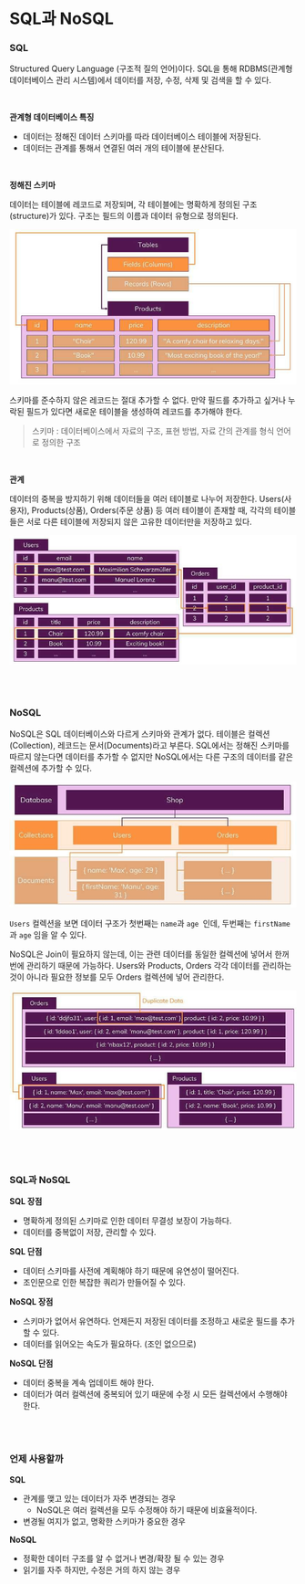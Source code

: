 # SQL과 NoSQL

### SQL

Structured Query Language (구조적 질의 언어)이다. SQL을 통해 RDBMS(관계형 데이터베이스 관리 시스템)에서 데이터를 저장, 수정, 삭제 및 검색을 할 수 있다. 

</br>

**관계형 데이터베이스 특징**

- 데이터는 정해진 데이터 스키마를 따라 데이터베이스 테이블에 저장된다.
- 데이터는 관계를 통해서 연결된 여러 개의 테이블에 분산된다.

</br>

**정해진 스키마**

데이터는 테이블에 레코드로 저장되며, 각 테이블에는 명확하게 정의된 구조(structure)가 있다. 구조는 필드의 이름과 데이터 유형으로 정의된다.

![table](SQL&NoSQL.assets/table.jpg)

스키마를 준수하지 않은 레코드는 절대 추가할 수 없다. 만약 필드를 추가하고 싶거나 누락된 필드가 있다면 새로운 테이블을 생성하여 레코드를 추가해야 한다.

> 스키마 : 데이터베이스에서 자료의 구조, 표현 방법, 자료 간의 관계를 형식 언어로 정의한 구조

</br>

**관계**

데이터의 중복을 방지하기 위해 데이터들을 여러 테이블로 나누어 저장한다. Users(사용자), Products(상품), Orders(주문 상품) 등 여러 테이블이 존재할 때, 각각의 테이블들은 서로 다른 테이블에 저장되지 않은 고유한 데이터만을 저장하고 있다.

![data](SQL&NoSQL.assets/data.jpg)

</br>

</br>

### NoSQL

NoSQL은 SQL 데이터베이스와 다르게 스키마와 관계가 없다. 테이블은 컬렉션(Collection), 레코드는 문서(Documents)라고 부른다. SQL에서는 정해진 스키마를 따르지 않는다면 데이터를 추가할 수 없지만 NoSQL에서는 다른 구조의 데이터를 같은 컬렉션에 추가할 수 있다.

![NoSQL](SQL&NoSQL.assets/NoSQL.jpg)

`Users` 컬렉션을 보면 데이터 구조가 첫번째는 `name`과 `age `인데, 두번째는 `firstName`과 `age` 임을 알 수 있다. 

NoSQL은 Join이 필요하지 않는데, 이는 관련 데이터를 동일한 컬렉션에 넣어서 한꺼번에 관리하기 때문에 가능하다. Users와 Products, Orders 각각 데이터를 관리하는 것이 아니라 필요한 정보를 모두 Orders 컬렉션에 넣어 관리한다.

![Collection](SQL&NoSQL.assets/Collection.jpg)

</br>

</br>

### SQL과 NoSQL

**SQL 장점**

- 명확하게 정의된 스키마로 인한 데이터 무결성 보장이 가능하다.
- 데이터를 중복없이 저장, 관리할 수 있다.

**SQL 단점**

- 데이터 스키마를 사전에 계획해야 하기 때문에 유연성이 떨어진다.
- 조인문으로 인한 복잡한 쿼리가 만들어질 수 있다.

**NoSQL 장점**

- 스키마가 없어서 유연하다. 언제든지 저장된 데이터를 조정하고 새로운 필드를 추가할 수 있다.
- 데이터를 읽어오는 속도가 필요하다. (조인 없으므로)

**NoSQL 단점**

- 데이터 중복을 계속 업데이트 해야 한다.
- 데이터가 여러 컬렉션에 중복되어 있기 때문에 수정 시 모든 컬렉션에서 수행해야 한다.

</br>

</br>

### 언제 사용할까

**SQL**

- 관계를 맺고 있는 데이터가 자주 변경되는 경우
  - NoSQL은 여러 컬렉션을 모두 수정해야 하기 때문에 비효율적이다.
- 변경될 여지가 없고, 명확한 스키마가 중요한 경우

**NoSQL**

- 정확한 데이터 구조를 알 수 없거나 변경/확장 될 수 있는 경우
- 읽기를 자주 하지만, 수정은 거의 하지 않는 경우